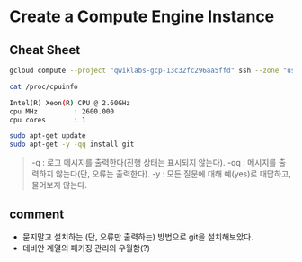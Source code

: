 # Create a Compute Engine Instance

## Cheat Sheet
~~~bash
gcloud compute --project "qwiklabs-gcp-13c32fc296aa5ffd" ssh --zone "us-central1-a" "instance-1"

cat /proc/cpuinfo

Intel(R) Xeon(R) CPU @ 2.60GHz
cpu MHz         : 2600.000
cpu cores       : 1

sudo apt-get update
sudo apt-get -y -qq install git
~~~
> -q : 로그 메시지를 출력한다(진행 상태는 표시되지 않는다).
> -qq : 메시지를 출력하지 않는다(단, 오류는 출력한다).
> -y : 모든 질문에 대해 예(yes)로 대답하고, 물어보지 않는다.

## comment
- 묻지말고 설치하는 (단, 오류만 출력하는) 방법으로 git을 설치해보았다.
- 데비안 계열의 패키징 관리의 우월함(?)